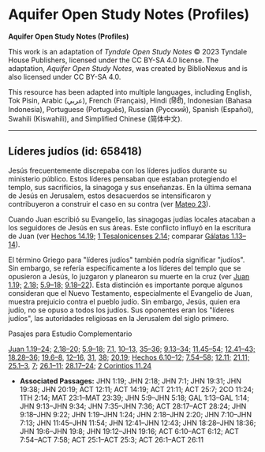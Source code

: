 # Aquifer Open Study Notes (Profiles)

**Aquifer Open Study Notes (Profiles)**

This work is an adaptation of *Tyndale Open Study Notes* © 2023 Tyndale House Publishers, licensed under the CC BY\-SA 4\.0 license. The adaptation, *Aquifer Open Study Notes*, was created by BiblioNexus and is also licensed under CC BY\-SA 4\.0\.

This resource has been adapted into multiple languages, including English, Tok Pisin, Arabic (عربي), French (Français), Hindi (हिंदी), Indonesian (Bahasa Indonesia), Portuguese (Português), Russian (Русский), Spanish (Español), Swahili (Kiswahili), and Simplified Chinese (简体中文).



--------------------------------

## Líderes judíos (id: 658418)

Jesús frecuentemente discrepaba con los líderes judíos durante su ministerio público. Estos líderes pensaban que estaban protegiendo el templo, sus sacrificios, la sinagoga y sus enseñanzas. En la última semana de Jesús en Jerusalem, estos desacuerdos se intensificaron y contribuyeron a construir el caso en su contra (ver [Mateo 23](https://ref.ly/Matt23:1-Matt23:39)).

Cuando Juan escribió su Evangelio, las sinagogas judías locales atacaban a los seguidores de Jesús en sus áreas. Este conflicto influyó en la escritura de Juan (ver [Hechos 14\.19;](https://ref.ly/Acts14:19) [1 Tesalonicenses 2\.14;](https://ref.ly/1Thess2:14) comparar [Gálatas 1\.13–14](https://ref.ly/Gal1:13-Gal1:14)).

El término Griego para "líderes judíos" también podría significar "judíos". Sin embargo, se refería específicamente a los líderes del templo que se opusieron a Jesús, lo juzgaron y planearon su muerte en la cruz (ver [Juan 1\.19;](https://ref.ly/John1:19) [2\.18;](https://ref.ly/John2:18) [5\.9–18;](https://ref.ly/John5:9-John5:18) [9\.18–22](https://ref.ly/John9:18-John9:22)). Esta distinción es importante porque algunos consideran que el Nuevo Testamento, especialmente el Evangelio de Juan, muestra prejuicio contra el pueblo judío. Sin embargo, Jesús, quien era judío, no se opuso a todos los judíos. Sus oponentes eran los "líderes judíos", las autoridades religiosas en la Jerusalem del siglo primero.

Pasajes para Estudio Complementario

[Juan 1\.19–24;](https://ref.ly/John1:19-John1:24) [2\.18–20;](https://ref.ly/John2:18-John2:20) [5\.9–18;](https://ref.ly/John5:9-John5:18) [7\.1,](https://ref.ly/John7:1) [10–13,](https://ref.ly/John7:10-John7:13) [35–36;](https://ref.ly/John7:35-John7:36) [9\.13–34;](https://ref.ly/John9:13-John9:34) [11\.45–54;](https://ref.ly/John11:45-John11:54) [12\.41–43;](https://ref.ly/John12:41-John12:43) [18\.28–36;](https://ref.ly/John18:28-John18:36) [19\.6–8](https://ref.ly/John19:6-John19:8), [12–16](https://ref.ly/John19:12-John19:16), [31](https://ref.ly/John19:31), [38;](https://ref.ly/John19:38) [20\.19](https://ref.ly/John20:19); [Hechos 6\.10–12;](https://ref.ly/Acts6:10-Acts6:12) [7\.54–58;](https://ref.ly/Acts7:54-Acts7:58) [12\.11;](https://ref.ly/Acts12:11) [21\.11;](https://ref.ly/Acts21:11) [25\.1–3](https://ref.ly/Acts25:1-Acts25:3), [7](https://ref.ly/Acts25:7); [26\.1–11;](https://ref.ly/Acts26:1-Acts26:11) [28\.17–24](https://ref.ly/Acts28:17-Acts28:24); [2 Corintios 11\.24](https://ref.ly/2Cor11:24)

* **Associated Passages:** JHN 1:19; JHN 2:18; JHN 7:1; JHN 19:31; JHN 19:38; JHN 20:19; ACT 12:11; ACT 14:19; ACT 21:11; ACT 25:7; 2CO 11:24; 1TH 2:14; MAT 23:1–MAT 23:39; JHN 5:9–JHN 5:18; GAL 1:13–GAL 1:14; JHN 9:13–JHN 9:34; JHN 7:35–JHN 7:36; ACT 28:17–ACT 28:24; JHN 9:18–JHN 9:22; JHN 1:19–JHN 1:24; JHN 2:18–JHN 2:20; JHN 7:10–JHN 7:13; JHN 11:45–JHN 11:54; JHN 12:41–JHN 12:43; JHN 18:28–JHN 18:36; JHN 19:6–JHN 19:8; JHN 19:12–JHN 19:16; ACT 6:10–ACT 6:12; ACT 7:54–ACT 7:58; ACT 25:1–ACT 25:3; ACT 26:1–ACT 26:11

